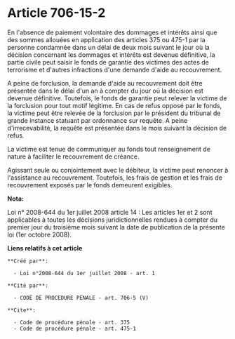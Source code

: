 # Article 706-15-2

En l'absence de paiement volontaire des dommages et intérêts ainsi que des sommes allouées en application des articles 375 ou
475-1 par la personne condamnée dans un délai de deux mois suivant le jour où la décision concernant les dommages et intérêts
est devenue définitive, la partie civile peut saisir le fonds de garantie des victimes des actes de terrorisme et d'autres
infractions d'une demande d'aide au recouvrement.

A peine de forclusion, la demande d'aide au recouvrement doit être présentée dans le délai d'un an à compter du jour où la
décision est devenue définitive. Toutefois, le fonds de garantie peut relever la victime de la forclusion pour tout motif
légitime. En cas de refus opposé par le fonds, la victime peut être relevée de la forclusion par le président du tribunal de
grande instance statuant par ordonnance sur requête. A peine d'irrecevabilité, la requête est présentée dans le mois suivant
la décision de refus. 

La victime est tenue de communiquer au fonds tout renseignement de nature à faciliter le recouvrement de créance. 

Agissant seule ou conjointement avec le débiteur, la victime peut renoncer à l'assistance au recouvrement. Toutefois, les
frais de gestion et les frais de recouvrement exposés par le fonds demeurent exigibles.

**Nota:**

Loi n° 2008-644 du 1er juillet 2008 article 14 : Les articles 1er et 2 sont applicables à toutes les décisions
juridictionnelles rendues à compter du premier jour du troisième mois suivant la date de publication de la présente loi (1er
octobre 2008).

**Liens relatifs à cet article**

	**Créé par**:

	  - Loi n°2008-644 du 1er juillet 2008 - art. 1

	**Cité par**:

	  - CODE DE PROCEDURE PENALE - art. 706-5 (V)

	**Cite**:

	  - Code de procédure pénale - art. 375
	  - Code de procédure pénale - art. 475-1
